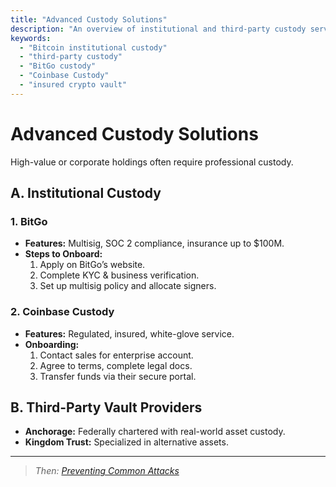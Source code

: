 ```yaml
---
title: "Advanced Custody Solutions"
description: "An overview of institutional and third-party custody services for high-net-worth Bitcoin holders and businesses."
keywords:
  - "Bitcoin institutional custody"
  - "third-party custody"
  - "BitGo custody"
  - "Coinbase Custody"
  - "insured crypto vault"
---
```


# Advanced Custody Solutions

High-value or corporate holdings often require professional custody.

## A. Institutional Custody

### 1. BitGo  
- **Features:** Multisig, SOC 2 compliance, insurance up to $100M.  
- **Steps to Onboard:**  
  1. Apply on BitGo’s website.  
  2. Complete KYC & business verification.  
  3. Set up multisig policy and allocate signers.

### 2. Coinbase Custody  
- **Features:** Regulated, insured, white-glove service.  
- **Onboarding:**  
  1. Contact sales for enterprise account.  
  2. Agree to terms, complete legal docs.  
  3. Transfer funds via their secure portal.

## B. Third-Party Vault Providers  
- **Anchorage:** Federally chartered with real-world asset custody.  
- **Kingdom Trust:** Specialized in alternative assets.

---

> _Then: [Preventing Common Attacks](preventing-common-attacks.md)_